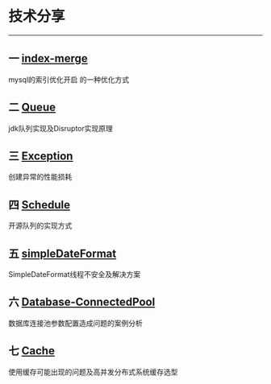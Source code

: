 # 技术分享
---
## 一 [index-merge](markdown/index-merge.md)
mysql的索引优化开启 的一种优化方式
## 二 [Queue](markdown/queue.md)
jdk队列实现及Disruptor实现原理
## 三 [Exception](markdown/exception.md)
创建异常的性能损耗
## 四 [Schedule](markdown/schedule.md)
开源队列的实现方式
## 五 [simpleDateFormat](markdown/simpleDateFormat.md)
SimpleDateFormat线程不安全及解决方案 
## 六 [Database-ConnectedPool](markdown/dataSourceConnectedPool.md)
数据库连接池参数配置造成问题的案例分析
## 七 [Cache](markdown/cache.md)
使用缓存可能出现的问题及高并发分布式系统缓存选型